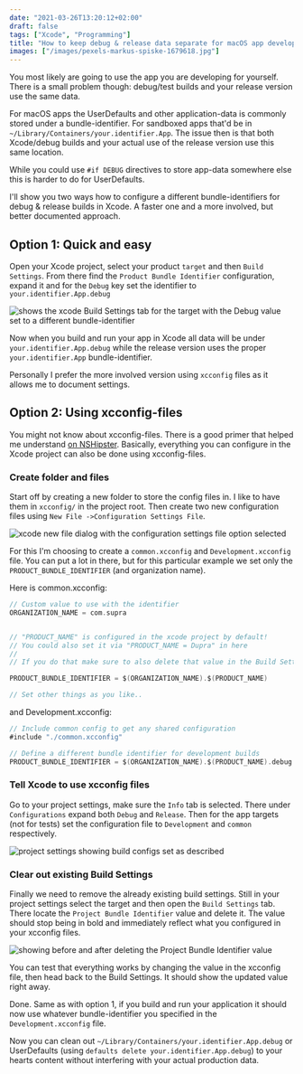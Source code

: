 ```yaml
---
date: "2021-03-26T13:20:12+02:00"
draft: false
tags: ["Xcode", "Programming"]
title: "How to keep debug & release data separate for macOS app development"
images: ["/images/pexels-markus-spiske-1679618.jpg"]
---
```


You most likely are going to use the app you are developing for yourself. There is a small problem though: debug/test builds and your release version use the same data.<!--more-->

For macOS apps the UserDefaults and other application-data is commonly stored under a bundle-identifier. For sandboxed apps that'd be in `~/Library/Containers/your.identifier.App`. The issue then is that both Xcode/debug builds and your actual use of the release version use this same location.

While you could use `#if DEBUG` directives to store app-data somewhere else this is harder to do for UserDefaults.

I'll show you two ways how to configure a different bundle-identifiers for debug & release builds in Xcode. A faster one and a more involved, but better documented approach.

## Option 1: Quick and easy

Open your Xcode project, select your product `target` and then `Build Settings`. From there find the `Product Bundle Identifier` configuration, expand it and for the `Debug` key set the identifier to `your.identifier.App.debug`

![shows the xcode Build Settings tab for the target with the Debug value set to a different bundle-identifier](/images/xcode-split-debug-data-config/set-bundle-identifier-directly.png)

Now when you build and run your app in Xcode all data will be under `your.identifier.App.debug` while the release version uses the proper `your.identifier.App` bundle-identifier.

Personally I prefer the more involved version using `xcconfig` files as it allows me to document settings.

## Option 2: Using xcconfig-files

You might not know about xcconfig-files. There is a good primer that helped me understand [on NSHipster](https://nshipster.com/xcconfig/). Basically, everything you can configure in the Xcode project can also be done using xcconfig-files.

### Create folder and files
Start off by creating a new folder to store the config files in. I like to have them in `xcconfig/` in the project root. Then create two new configuration files using `New File ->Configuration Settings File`.

![xcode new file dialog with the configuration settings file option selected](/images/xcode-split-debug-data-config/1-crate-configuration-file.png)

For this I'm choosing to create a `common.xcconfig` and `Development.xcconfig` file. You can put a lot in there, but for this particular example we set only the `PRODUCT_BUNDLE_IDENTIFIER` (and organization name).

Here is common.xcconfig:
```swift
// Custom value to use with the identifier
ORGANIZATION_NAME = com.supra


// "PRODUCT_NAME" is configured in the xcode project by default!
// You could also set it via "PRODUCT_NAME = Dupra" in here
//
// If you do that make sure to also delete that value in the Build Settings, same as with the "PRODUCT_BUNDLE_IDENTIFIER".

PRODUCT_BUNDLE_IDENTIFIER = $(ORGANIZATION_NAME).$(PRODUCT_NAME)

// Set other things as you like..

```

and Development.xcconfig:
```swift
// Include common config to get any shared configuration
#include "./common.xcconfig"

// Define a different bundle identifier for development builds
PRODUCT_BUNDLE_IDENTIFIER = $(ORGANIZATION_NAME).$(PRODUCT_NAME).debug

```

### Tell Xcode to use xcconfig files
Go to your project settings, make sure the `Info` tab is selected. There under `Configurations` expand both `Debug` and `Release`. Then for the app targets (not for tests) set the configuration file to `Development` and `common` respectively.

![project settings showing build configs set as described](/images/xcode-split-debug-data-config/3-use-configs.png)


### Clear out existing Build Settings
Finally we need to remove the already existing build settings. Still in your project settings select the target and then open the `Build Settings` tab. There locate the `Project Bundle Identifier` value and delete it. The value should stop being in bold and immediately reflect what you configured in your xcconfig files.

![showing before and after deleting the Project Bundle Identifier value](/images/xcode-split-debug-data-config/4-delete-config.png)

You can test that everything works by changing the value in the xcconfig file, then head back to the Build Settings. It should show the updated value right away.

Done. Same as with option 1, if you build and run your application it should now use whatever bundle-identifier you specified in the `Development.xcconfig` file.


Now you can clean out `~/Library/Containers/your.identifier.App.debug` or UserDefaults (using `defaults delete your.identifier.App.debug`) to your hearts content without interfering with your actual production data.
